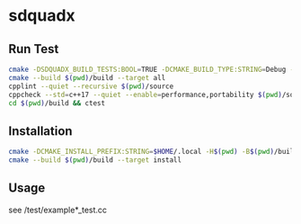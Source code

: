 # sdquadx

## Run Test

```sh
cmake -DSDQUADX_BUILD_TESTS:BOOL=TRUE -DCMAKE_BUILD_TYPE:STRING=Debug -H$(pwd) -B$(pwd)/build
cmake --build $(pwd)/build --target all
cpplint --quiet --recursive $(pwd)/source
cppcheck --std=c++17 --quiet --enable=performance,portability $(pwd)/source
cd $(pwd)/build && ctest
```

## Installation

```sh
cmake -DCMAKE_INSTALL_PREFIX:STRING=$HOME/.local -H$(pwd) -B$(pwd)/build
cmake --build $(pwd)/build --target install
```

## Usage

see /test/example*_test.cc
